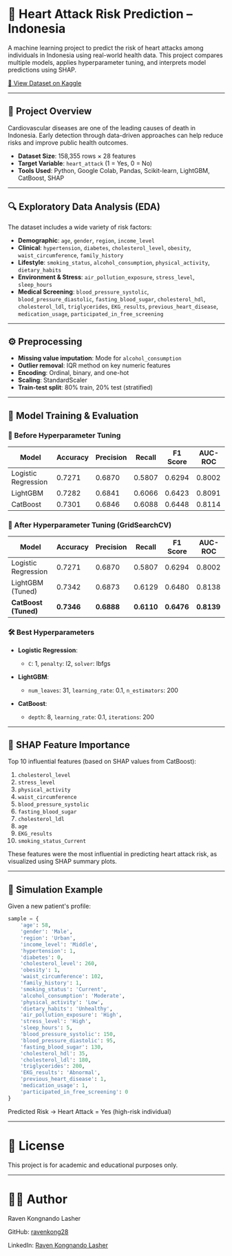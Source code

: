 # 💓 Heart Attack Risk Prediction – Indonesia

A machine learning project to predict the risk of heart attacks among individuals in Indonesia using real-world health data. This project compares multiple models, applies hyperparameter tuning, and interprets model predictions using SHAP.

[📂 View Dataset on Kaggle](https://www.kaggle.com/datasets/ankushpanday2/heart-attack-prediction-in-)

---

## 📌 Project Overview

Cardiovascular diseases are one of the leading causes of death in Indonesia. Early detection through data-driven approaches can help reduce risks and improve public health outcomes.

- **Dataset Size**: 158,355 rows × 28 features  
- **Target Variable**: `heart_attack` (1 = Yes, 0 = No)  
- **Tools Used**: Python, Google Colab, Pandas, Scikit-learn, LightGBM, CatBoost, SHAP  

---

## 🔍 Exploratory Data Analysis (EDA)

The dataset includes a wide variety of risk factors:

- **Demographic**: `age`, `gender`, `region`, `income_level`  
- **Clinical**: `hypertension`, `diabetes`, `cholesterol_level`, `obesity`, `waist_circumference`, `family_history`  
- **Lifestyle**: `smoking_status`, `alcohol_consumption`, `physical_activity`, `dietary_habits`  
- **Environment & Stress**: `air_pollution_exposure`, `stress_level`, `sleep_hours`  
- **Medical Screening**: `blood_pressure_systolic`, `blood_pressure_diastolic`, `fasting_blood_sugar`, `cholesterol_hdl`, `cholesterol_ldl`, `triglycerides`, `EKG_results`, `previous_heart_disease`, `medication_usage`, `participated_in_free_screening`

---

## ⚙️ Preprocessing

- **Missing value imputation**: Mode for `alcohol_consumption`
- **Outlier removal**: IQR method on key numeric features
- **Encoding**: Ordinal, binary, and one-hot
- **Scaling**: StandardScaler
- **Train-test split**: 80% train, 20% test (stratified)

---

## 🤖 Model Training & Evaluation

### 🔸 Before Hyperparameter Tuning

| Model               | Accuracy | Precision | Recall | F1 Score | AUC-ROC |
|--------------------|----------|-----------|--------|----------|---------|
| Logistic Regression| 0.7271   | 0.6870    | 0.5807 | 0.6294   | 0.8002  |
| LightGBM           | 0.7282   | 0.6841    | 0.6066 | 0.6423   | 0.8091  |
| CatBoost           | 0.7301   | 0.6846    | 0.6088 | 0.6448   | 0.8114  |

### 🔹 After Hyperparameter Tuning (GridSearchCV)

| Model               | Accuracy | Precision | Recall | F1 Score | AUC-ROC |
|--------------------|----------|-----------|--------|----------|---------|
| Logistic Regression| 0.7271   | 0.6870    | 0.5807 | 0.6294   | 0.8002  |
| LightGBM (Tuned)   | 0.7342   | 0.6873    | 0.6129 | 0.6480   | 0.8138  |
| **CatBoost (Tuned)**| **0.7346** | **0.6888** | **0.6110** | **0.6476** | **0.8139** |

### 🛠️ Best Hyperparameters

- **Logistic Regression**:
  - `C`: 1, `penalty`: l2, `solver`: lbfgs

- **LightGBM**:
  - `num_leaves`: 31, `learning_rate`: 0.1, `n_estimators`: 200

- **CatBoost**:
  - `depth`: 8, `learning_rate`: 0.1, `iterations`: 200

---

## 🧠 SHAP Feature Importance

Top 10 influential features (based on SHAP values from CatBoost):
1. `cholesterol_level`  
2. `stress_level`  
3. `physical_activity`  
4. `waist_circumference`  
5. `blood_pressure_systolic`  
6. `fasting_blood_sugar`  
7. `cholesterol_ldl`  
8. `age`  
9. `EKG_results`  
10. `smoking_status_Current`

These features were the most influential in predicting heart attack risk, as visualized using SHAP summary plots.

---

## 🧪 Simulation Example

Given a new patient's profile:

```python
sample = {
    'age': 58,
    'gender': 'Male',
    'region': 'Urban',
    'income_level': 'Middle',
    'hypertension': 1,
    'diabetes': 0,
    'cholesterol_level': 260,
    'obesity': 1,
    'waist_circumference': 102,
    'family_history': 1,
    'smoking_status': 'Current',
    'alcohol_consumption': 'Moderate',
    'physical_activity': 'Low',
    'dietary_habits': 'Unhealthy',
    'air_pollution_exposure': 'High',
    'stress_level': 'High',
    'sleep_hours': 5,
    'blood_pressure_systolic': 150,
    'blood_pressure_diastolic': 95,
    'fasting_blood_sugar': 130,
    'cholesterol_hdl': 35,
    'cholesterol_ldl': 180,
    'triglycerides': 200,
    'EKG_results': 'Abnormal',
    'previous_heart_disease': 1,
    'medication_usage': 1,
    'participated_in_free_screening': 0
}
```

Predicted Risk → Heart Attack = Yes (high-risk individual)

---

# 📎 License
This project is for academic and educational purposes only.

---

# 🙋‍♂️ Author
Raven Kongnando Lasher

GitHub: [ravenkong28](https://github.com/ravenkong28/)

LinkedIn: [Raven Kongnando Lasher](https://www.linkedin.com/in/ravenkongl/)
